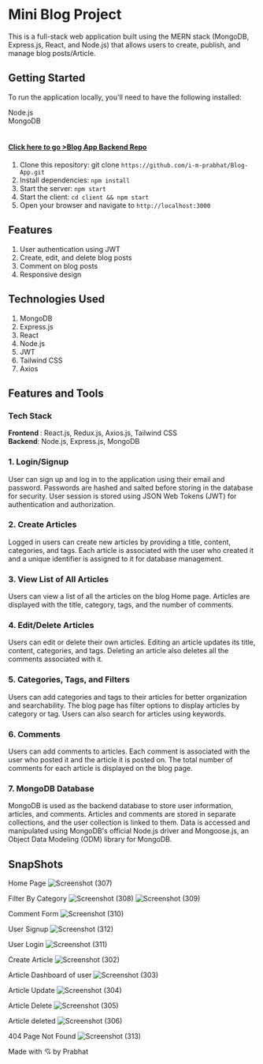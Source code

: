 # Mini Blog Project

This is a full-stack web application built using the MERN stack (MongoDB, Express.js, React, and Node.js) that allows users to create, publish, and manage blog posts/Article.

## Getting Started

To run the application locally, you'll need to have the following installed:

Node.js <br/>
MongoDB <br/>
<br/>

#### <a href="https://github.com/i-m-prabhat/Blog-App-backend.git">Click here to go >Blog App Backend  Repo</a>

1. Clone this repository: git clone `https://github.com/i-m-prabhat/Blog-App.git` <br/>
2. Install dependencies: `npm install` <br/>
3. Start the server: `npm start` <br/>
4. Start the client: `cd client && npm start` <br/>
5. Open your browser and navigate to `http://localhost:3000` <br/>

## Features

1. User authentication using JWT <br/>
2. Create, edit, and delete blog posts
3. Comment on blog posts
5. Responsive design

## Technologies Used

1. MongoDB
2. Express.js
3. React
4. Node.js
5. JWT
6. Tailwind CSS
7. Axios

## Features and Tools

### Tech Stack

<b>Frontend </b>: React.js, Redux.js, Axios.js, Tailwind CSS <br/>
<b>Backend</b>: Node.js, Express.js, MongoDB

### 1. Login/Signup

User can sign up and log in to the application using their email and password.
Passwords are hashed and salted before storing in the database for security.
User session is stored using JSON Web Tokens (JWT) for authentication and authorization.

### 2. Create Articles

Logged in users can create new articles by providing a title, content, categories, and tags.
Each article is associated with the user who created it and a unique identifier is assigned to it for database management.

### 3. View List of All Articles

Users can view a list of all the articles on the blog Home page.
Articles are displayed with the title, category, tags, and the number of comments.

### 4. Edit/Delete Articles

Users can edit or delete their own articles.
Editing an article updates its title, content, categories, and tags.
Deleting an article also deletes all the comments associated with it.

### 5. Categories, Tags, and Filters

Users can add categories and tags to their articles for better organization and searchability.
The blog page has filter options to display articles by category or tag.
Users can also search for articles using keywords.

### 6. Comments

Users can add comments to articles.
Each comment is associated with the user who posted it and the article it is posted on.
The total number of comments for each article is displayed on the blog page.

### 7. MongoDB Database

MongoDB is used as the backend database to store user information, articles, and comments.
Articles and comments are stored in separate collections, and the user collection is linked to them.
Data is accessed and manipulated using MongoDB's official Node.js driver and Mongoose.js, an Object Data Modeling (ODM) library for MongoDB.

## SnapShots

Home Page
![Screenshot (307)](https://user-images.githubusercontent.com/117756490/233847072-7dd9629e-d953-4747-adc6-7318e779921d.png)

Filter By Category
![Screenshot (308)](https://user-images.githubusercontent.com/117756490/233847073-5fe57fae-4ab3-425b-8df0-795bb45c9a83.png)
![Screenshot (309)](https://user-images.githubusercontent.com/117756490/233847077-9a14b8f0-9681-42e9-a605-81c460990f89.png)

Comment Form
![Screenshot (310)](https://user-images.githubusercontent.com/117756490/233847079-81d065e2-8ae9-4e64-abc2-c12dcd6ca543.png)

User Signup
![Screenshot (312)](https://user-images.githubusercontent.com/117756490/233847083-77599c8c-1d82-4cc5-808e-be6a329812fd.png)

User Login
![Screenshot (311)](https://user-images.githubusercontent.com/117756490/233847081-9f4f44eb-5d10-48bc-b24b-4d4548663756.png)

Create Article
![Screenshot (302)](https://user-images.githubusercontent.com/117756490/233847063-4c68b51b-f57f-46a3-950a-8771f748e66c.png)

Article Dashboard of user
![Screenshot (303)](https://user-images.githubusercontent.com/117756490/233847066-7b774468-9ef4-4f91-a679-7f0afe1f3479.png)

Article Update
![Screenshot (304)](https://user-images.githubusercontent.com/117756490/233847068-9fdb9fbf-7d19-458e-b78d-720788886d10.png)

Article Delete 
![Screenshot (305)](https://user-images.githubusercontent.com/117756490/233847069-9c10bb92-6d30-429b-81c6-4522ea5d778d.png)

Article deleted
![Screenshot (306)](https://user-images.githubusercontent.com/117756490/233847070-25d9c099-9e32-4c88-93c5-5c592df0188c.png)


404 Page Not Found
![Screenshot (313)](https://user-images.githubusercontent.com/117756490/233847084-f3c3d8e9-02ce-400d-ac2d-d3e9fb3fbfa4.png)


Made with 💘 by Prabhat
